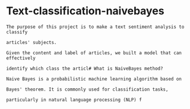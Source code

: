 # Text-classification-naivebayes
    
    The purpose of this project is to make a text sentiment analysis to classify 
    
    articles' subjects.
    
    Given the content and label of articles, we built a model that can effectively 
    
    identify which class the articl# What is NaiveBayes method?
    
    Naive Bayes is a probabilistic machine learning algorithm based on 
    
    Bayes' theorem. It is commonly used for classification tasks, 
    
    particularly in natural language processing (NLP) f
